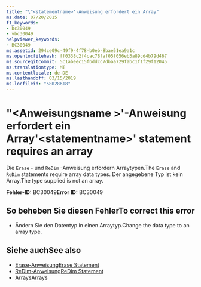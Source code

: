 ```yaml
---
title: "\"<statementname>'-Anweisung erfordert ein Array"
ms.date: 07/20/2015
f1_keywords:
- bc30049
- vbc30049
helpviewer_keywords:
- BC30049
ms.assetid: 294ce09c-49f9-4f78-b0eb-8bae51ea9a1c
ms.openlocfilehash: ff0338c2f4cac78faf05f056eb3a89cd4b79d467
ms.sourcegitcommit: 5c1abeec15fbddcc7dbaa729fabc1f1f29f12045
ms.translationtype: MT
ms.contentlocale: de-DE
ms.lasthandoff: 03/15/2019
ms.locfileid: "58028618"
---
```

# <a name="statementname-statement-requires-an-array"></a><span data-ttu-id="2c72f-102">"\<Anweisungsname >'-Anweisung erfordert ein Array</span><span class="sxs-lookup"><span data-stu-id="2c72f-102">'\<statementname>' statement requires an array</span></span>
<span data-ttu-id="2c72f-103">Die `Erase` - und `ReDim` -Anweisung erfordern Arraytypen.</span><span class="sxs-lookup"><span data-stu-id="2c72f-103">The `Erase` and `ReDim` statements require array data types.</span></span> <span data-ttu-id="2c72f-104">Der angegebene Typ ist kein Array.</span><span class="sxs-lookup"><span data-stu-id="2c72f-104">The type supplied is not an array.</span></span>  
  
 <span data-ttu-id="2c72f-105">**Fehler-ID:** BC30049</span><span class="sxs-lookup"><span data-stu-id="2c72f-105">**Error ID:** BC30049</span></span>  
  
## <a name="to-correct-this-error"></a><span data-ttu-id="2c72f-106">So beheben Sie diesen Fehler</span><span class="sxs-lookup"><span data-stu-id="2c72f-106">To correct this error</span></span>  
  
-   <span data-ttu-id="2c72f-107">Ändern Sie den Datentyp in einen Arraytyp.</span><span class="sxs-lookup"><span data-stu-id="2c72f-107">Change the data type to an array type.</span></span>  
  
## <a name="see-also"></a><span data-ttu-id="2c72f-108">Siehe auch</span><span class="sxs-lookup"><span data-stu-id="2c72f-108">See also</span></span>

- [<span data-ttu-id="2c72f-109">Erase-Anweisung</span><span class="sxs-lookup"><span data-stu-id="2c72f-109">Erase Statement</span></span>](../../visual-basic/language-reference/statements/erase-statement.md)
- [<span data-ttu-id="2c72f-110">ReDim-Anweisung</span><span class="sxs-lookup"><span data-stu-id="2c72f-110">ReDim Statement</span></span>](../../visual-basic/language-reference/statements/redim-statement.md)
- [<span data-ttu-id="2c72f-111">Arrays</span><span class="sxs-lookup"><span data-stu-id="2c72f-111">Arrays</span></span>](../../visual-basic/programming-guide/language-features/arrays/index.md)
